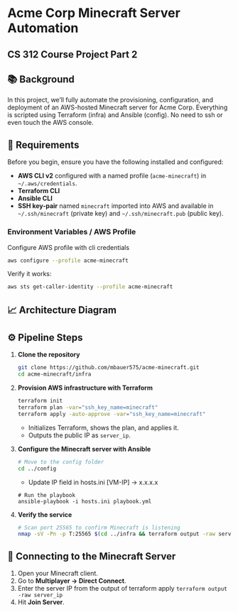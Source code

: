 # Acme Corp Minecraft Server Automation
## CS 312 Course Project Part 2

## 📚 Background
In this project, we’ll fully automate the provisioning, configuration, and deployment of an AWS-hosted Minecraft server for Acme Corp. Everything is scripted using Terraform (infra) and Ansible (config). No need to ssh or even touch the AWS console. 

## 🔧 Requirements

Before you begin, ensure you have the following installed and configured:

- **AWS CLI v2** configured with a named profile (`acme-minecraft`) in `~/.aws/credentials`.
- **Terraform CLI**
- **Ansible CLI**
- **SSH key-pair** named `minecraft` imported into AWS and available in `~/.ssh/minecraft` (private key) and `~/.ssh/minecraft.pub` (public key).

### Environment Variables / AWS Profile

Configure AWS profile with cli credentials

```bash
aws configure --profile acme-minecraft
```

Verify it works:

```bash
aws sts get-caller-identity --profile acme-minecraft
```

## 📈 Architecture Diagram


## ⚙️ Pipeline Steps

1. **Clone the repository**

   ```bash
   git clone https://github.com/mbauer575/acme-minecraft.git
   cd acme-minecraft/infra
   ```

2. **Provision AWS infrastructure with Terraform**

   ```bash
   terraform init
   terraform plan -var="ssh_key_name=minecraft"
   terraform apply -auto-approve -var="ssh_key_name=minecraft"
   ```

   - Initializes Terraform, shows the plan, and applies it.
   - Outputs the public IP as `server_ip`.

3. **Configure the Minecraft server with Ansible**

   ```bash
   # Move to the config folder
   cd ../config
   ```
   - Update IP field in hosts.ini [VM-IP] -> x.x.x.x
   ```
   # Run the playbook
   ansible-playbook -i hosts.ini playbook.yml
   ```

4. **Verify the service**

   ```bash
   # Scan port 25565 to confirm Minecraft is listening
   nmap -sV -Pn -p T:25565 $(cd ../infra && terraform output -raw server_ip)
   ```

## 🚀 Connecting to the Minecraft Server

1. Open your Minecraft client.
2. Go to **Multiplayer → Direct Connect**.
3. Enter the server IP from the output of terraform apply `terraform output -raw server_ip`
4. Hit **Join Server**.